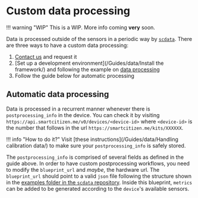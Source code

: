 # Custom data processing

!!! warning "WIP"
    This is a WIP. More info coming **very** soon.

Data is processed outside of the sensors in a periodic way by [`scdata`](https://github.com/fablabbcn/smartcitizen-data/). There are three ways to have a custom data processing:

1. [Contact us](mailto:support@smartcitizen.me) and request it
2. [Set up a development environment](/Guides/data/Install the framework/) and following the example on [data processing](https://github.com/fablabbcn/smartcitizen-data/examples/README.md)
3. Follow the guide below for automatic processing

## Automatic data processing

Data is processed in a recurrent manner whenever there is `postprocessing_info` in the device. You can check it by visiting `https://api.smartcitizen.me/v0/devices/<device-id>` where `<device-id>` is the number that follows in the url `https://smartcitizen.me/kits/XXXXXX`.

!!! info "How to do it?"
    Visit [these instructions](/Guides/data/Handling calibration data/) to make sure your `postprocessing_info` is safely stored.

The `postprocessing_info` is comprised of several fields as defined in the guide above. In order to have custom postprocessing workflows, you need to modify the `blueprint_url` and _maybe_, the hardware url. The `blueprint_url` should point to a valid `json` file following the structure shown in the [examples folder in the `scdata` repository](https://github.com/fablabbcn/smartcitizen-data/tree/master/examples/notebooks). Inside this blueprint, `metrics` can be added to be generated according to the `device`'s available sensors.
